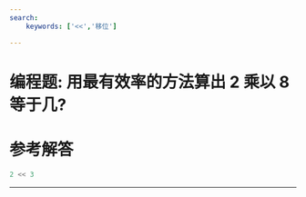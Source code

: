 ```yaml
---
search:
    keywords: ['<<','移位']

---
```


# 编程题: 用最有效率的方法算出 2 乘以 8 等于几?

# 参考解答


```java
2 << 3
```



---

